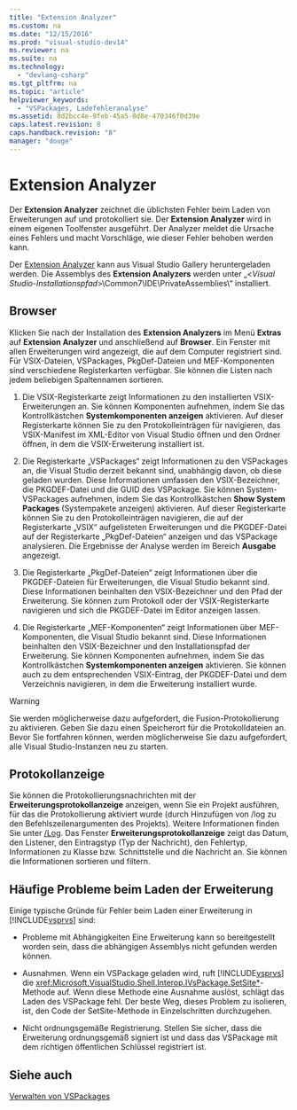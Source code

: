 ```yaml
---
title: "Extension Analyzer"
ms.custom: na
ms.date: "12/15/2016"
ms.prod: "visual-studio-dev14"
ms.reviewer: na
ms.suite: na
ms.technology: 
  - "devlang-csharp"
ms.tgt_pltfrm: na
ms.topic: "article"
helpviewer_keywords: 
  - "VSPackages, Ladefehleranalyse"
ms.assetid: 8d2bcc4e-9feb-45a5-8d8e-470346f0d39e
caps.latest.revision: 8
caps.handback.revision: "8"
manager: "douge"
---
```

# Extension Analyzer
Der **Extension Analyzer** zeichnet die üblichsten Fehler beim Laden von Erweiterungen auf und protokolliert sie. Der **Extension Analyzer** wird in einem eigenen Toolfenster ausgeführt. Der Analyzer meldet die Ursache eines Fehlers und macht Vorschläge, wie dieser Fehler behoben werden kann.  
  
 Der [Extension Analyzer](http://go.microsoft.com/fwlink/?LinkId=205840) kann aus Visual Studio Gallery heruntergeladen werden. Die Assemblys des **Extension Analyzers** werden unter „\<*Visual Studio\-Installationspfad*\>\\Common7\\IDE\\PrivateAssemblies\\“ installiert.  
  
## Browser  
 Klicken Sie nach der Installation des **Extension Analyzers** im Menü **Extras** auf **Extension Analyzer** und anschließend auf **Browser**. Ein Fenster mit allen Erweiterungen wird angezeigt, die auf dem Computer registriert sind. Für VSIX\-Dateien, VSPackages, PkgDef\-Dateien und MEF\-Komponenten sind verschiedene Registerkarten verfügbar. Sie können die Listen nach jedem beliebigen Spaltennamen sortieren.  
  
1.  Die VSIX\-Registerkarte zeigt Informationen zu den installierten VSIX\-Erweiterungen an. Sie können Komponenten aufnehmen, indem Sie das Kontrollkästchen **Systemkomponenten anzeigen** aktivieren. Auf dieser Registerkarte können Sie zu den Protokolleinträgen für navigieren, das VSIX\-Manifest im XML\-Editor von Visual Studio öffnen und den Ordner öffnen, in dem die VSIX\-Erweiterung installiert ist.  
  
2.  Die Registerkarte „VSPackages“ zeigt Informationen zu den VSPackages an, die Visual Studio derzeit bekannt sind, unabhängig davon, ob diese geladen wurden. Diese Informationen umfassen den VSIX\-Bezeichner, die PKGDEF\-Datei und die GUID des VSPackage. Sie können System\-VSPackages aufnehmen, indem Sie das Kontrollkästchen **Show System Packages** \(Systempakete anzeigen\) aktivieren. Auf dieser Registerkarte können Sie zu den Protokolleinträgen navigieren, die auf der Registerkarte „VSIX“ aufgelisteten Erweiterungen und die PKGDEF\-Datei auf der Registerkarte „PkgDef\-Dateien“ anzeigen und das VSPackage analysieren. Die Ergebnisse der Analyse werden im Bereich **Ausgabe** angezeigt.  
  
3.  Die Registerkarte „PkgDef\-Dateien“ zeigt Informationen über die PKGDEF\-Dateien für Erweiterungen, die Visual Studio bekannt sind. Diese Informationen beinhalten den VSIX\-Bezeichner und den Pfad der Erweiterung. Sie können zum Protokoll oder der VSIX\-Registerkarte navigieren und sich die PKGDEF\-Datei im Editor anzeigen lassen.  
  
4.  Die Registerkarte „MEF\-Komponenten“ zeigt Informationen über MEF\-Komponenten, die Visual Studio bekannt sind. Diese Informationen beinhalten den VSIX\-Bezeichner und den Installationspfad der Erweiterung. Sie können Komponenten aufnehmen, indem Sie das Kontrollkästchen **Systemkomponenten anzeigen** aktivieren. Sie können auch zu dem entsprechenden VSIX\-Eintrag, der PKGDEF\-Datei und dem Verzeichnis navigieren, in dem die Erweiterung installiert wurde.  
  
> [!WARNING]
>  Sie werden möglicherweise dazu aufgefordert, die Fusion\-Protokollierung zu aktivieren. Geben Sie dazu einen Speicherort für die Protokolldateien an. Bevor Sie fortfahren können, werden möglicherweise Sie dazu aufgefordert, alle Visual Studio\-Instanzen neu zu starten.  
  
## Protokollanzeige  
 Sie können die Protokollierungsnachrichten mit der **Erweiterungsprotokollanzeige** anzeigen, wenn Sie ein Projekt ausführen, für das die Protokollierung aktiviert wurde \(durch Hinzufügen von \/log zu den Befehlszeilenargumenten des Projekts\). Weitere Informationen finden Sie unter [\/Log](../Topic/-Log%20\(devenv.exe\).md). Das Fenster **Erweiterungsprotokollanzeige** zeigt das Datum, den Listener, den Eintragstyp \(Typ der Nachricht\), den Fehlertyp, Informationen zu Klasse bzw. Schnittstelle und die Nachricht an. Sie können die Informationen sortieren und filtern.  
  
## Häufige Probleme beim Laden der Erweiterung  
 Einige typische Gründe für Fehler beim Laden einer Erweiterung in [!INCLUDE[vsprvs](../assembler/masm/includes/vsprvs_md.md)] sind:  
  
-   Probleme mit Abhängigkeiten Eine Erweiterung kann so bereitgestellt worden sein, dass die abhängigen Assemblys nicht gefunden werden können.  
  
-   Ausnahmen. Wenn ein VSPackage geladen wird, ruft [!INCLUDE[vsprvs](../assembler/masm/includes/vsprvs_md.md)] die <xref:Microsoft.VisualStudio.Shell.Interop.IVsPackage.SetSite*>\-Methode auf. Wenn diese Methode eine Ausnahme auslöst, schlägt das Laden des VSPackage fehl. Der beste Weg, dieses Problem zu isolieren, ist, den Code der SetSite\-Methode in Einzelschritten durchzugehen.  
  
-   Nicht ordnungsgemäße Registrierung. Stellen Sie sicher, dass die Erweiterung ordnungsgemäß signiert ist und dass das VSPackage mit dem richtigen öffentlichen Schlüssel registriert ist.  
  
## Siehe auch  
 [Verwalten von VSPackages](../Topic/Managing%20VSPackages.md)